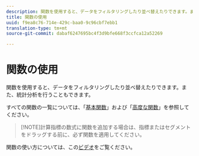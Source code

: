 ```yaml
---
description: 関数を使用すると、データをフィルタリングしたり並べ替えたりできます。また、統計分析を行うこともできます。
title: 関数の使用
uuid: f9ea8c76-714e-429c-baa0-9c96cbf7ebb1
translation-type: tm+mt
source-git-commit: dabaf6247695bc4f3d9bfe668f3ccfca12a52269

---
```



# 関数の使用

関数を使用すると、データをフィルタリングしたり並べ替えたりできます。また、統計分析を行うこともできます。

すべての関数の一覧については、「[基本関数](/help/components/c-calcmetrics/cm-reference/cm-functions.md)」および「[高度な関数](/help/components/c-calcmetrics/cm-reference/cm-adv-functions.md)」を参照してください。

>[!NOTE]計算指標の数式に関数を追加する場合は、指標またはセグメントをドラッグする前に、必ず関数を適用してください。

関数の使い方については、この[ビデオ](https://youtu.be/SSyWvomnewI)をご覧ください。
